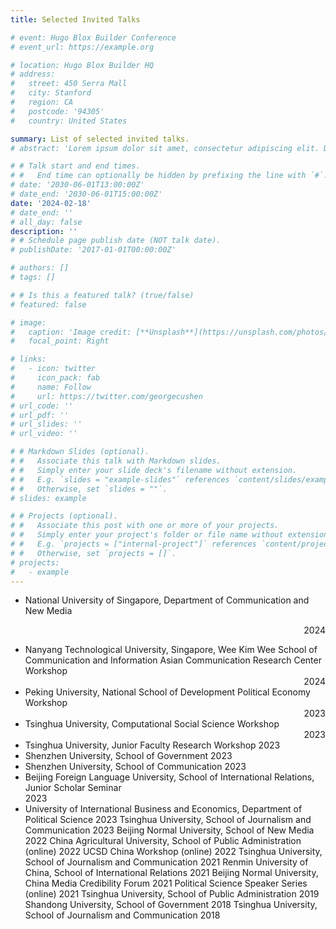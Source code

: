 ```yaml
---
title: Selected Invited Talks

# event: Hugo Blox Builder Conference
# event_url: https://example.org

# location: Hugo Blox Builder HQ
# address:
#   street: 450 Serra Mall
#   city: Stanford
#   region: CA
#   postcode: '94305'
#   country: United States

summary: List of selected invited talks.
# abstract: 'Lorem ipsum dolor sit amet, consectetur adipiscing elit. Duis posuere tellusac convallis placerat. Proin tincidunt magna sed ex sollicitudin condimentum. Sed ac faucibus dolor, scelerisque sollicitudin nisi. Cras purus urna, suscipit quis sapien eu, pulvinar tempor diam.'

# # Talk start and end times.
# #   End time can optionally be hidden by prefixing the line with `#`.
# date: '2030-06-01T13:00:00Z'
# date_end: '2030-06-01T15:00:00Z'
date: '2024-02-18'
# date_end: ''
# all_day: false
description: ''
# # Schedule page publish date (NOT talk date).
# publishDate: '2017-01-01T00:00:00Z'

# authors: []
# tags: []

# # Is this a featured talk? (true/false)
# featured: false

# image:
#   caption: 'Image credit: [**Unsplash**](https://unsplash.com/photos/bzdhc5b3Bxs)'
#   focal_point: Right

# links:
#   - icon: twitter
#     icon_pack: fab
#     name: Follow
#     url: https://twitter.com/georgecushen
# url_code: ''
# url_pdf: ''
# url_slides: ''
# url_video: ''

# # Markdown Slides (optional).
# #   Associate this talk with Markdown slides.
# #   Simply enter your slide deck's filename without extension.
# #   E.g. `slides = "example-slides"` references `content/slides/example-slides.md`.
# #   Otherwise, set `slides = ""`.
# slides: example

# # Projects (optional).
# #   Associate this post with one or more of your projects.
# #   Simply enter your project's folder or file name without extension.
# #   E.g. `projects = ["internal-project"]` references `content/project/deep-learning/index.md`.
# #   Otherwise, set `projects = []`.
# projects:
#   - example
---
```

- National University of Singapore, Department of Communication and New Media <p style="text-align: right"> 2024</p>
- Nanyang Technological University, Singapore, Wee Kim Wee School of Communication and Information Asian Communication Research Center Workshop  <div style="text-align: right">2024</div>
- <div style="text-align: left"> Peking University, National School of Development Political Economy Workshop</div>     <div style="text-align: right"> 2023</div>
- Tsinghua University, Computational Social Science Workshop              <div style="text-align: right"> 2023</div>
- Tsinghua University, Junior Faculty Research Workshop                                                                      2023
- Shenzhen University, School of Government                                                                                            2023
- Shenzhen University, School of Communication                                                                                      2023
- Beijing Foreign Language University, School of International Relations, Junior Scholar Seminar     
        2023
- University of International Business and Economics, Department of Political Science                   2023
 Tsinghua University, School of Journalism and Communication                                                         2023
 Beijing Normal University, School of New Media                                                                                     2022
 China Agricultural University, School of Public Administration (online)                                            2022
 UCSD China Workshop (online)                                                   					    2022
 Tsinghua University, School of Journalism and Communication 				    2021
 Renmin University of China, School of International Relations					    2021
 Beijing Normal University, China Media Credibility Forum 					    2021
 Political Science Speaker Series (online)  								    2021
 Tsinghua University, School of Public Administration						    2019
 Shandong University, School of Government						                 2018
 Tsinghua University, School of Journalism and Communication 			                 2018

<!-- {{% callout note %}}
Click on the **Slides** button above to view the built-in slides feature.
{{% /callout %}}

Slides can be added in a few ways:

- **Create** slides using Hugo Blox Builder's [_Slides_](https://docs.hugoblox.com/reference/content-types/) feature and link using `slides` parameter in the front matter of the talk file
- **Upload** an existing slide deck to `static/` and link using `url_slides` parameter in the front matter of the talk file
- **Embed** your slides (e.g. Google Slides) or presentation video on this page using [shortcodes](https://docs.hugoblox.com/reference/markdown/).

Further event details, including [page elements](https://docs.hugoblox.com/reference/markdown/) such as image galleries, can be added to the body of this page. -->
